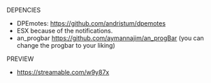 DEPENCIES

- DPEmotes: https://github.com/andristum/dpemotes
- ESX because of the notifications.
- an_progbar https://github.com/aymannajim/an_progBar (you can change the progbar to your liking)

PREVIEW
- https://streamable.com/w9y87x
